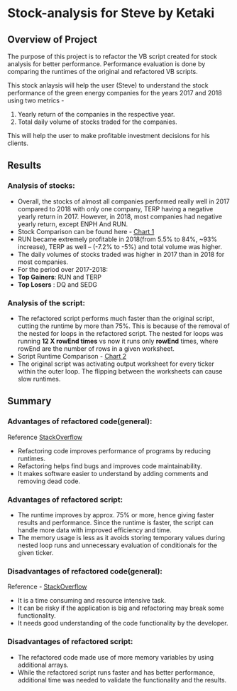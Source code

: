 # **Stock-analysis for Steve by Ketaki**

## **Overview of Project**

The purpose of this project is to refactor the VB script created for stock analysis for better performance. 
Performance evaluation is done by comparing the runtimes of the original and refactored VB scripts.

This stock anlaysis will help the user (Steve) to understand the stock performance of the green energy companies for the years 2017 and 2018 using two metrics - 
1.   Yearly return of the companies in the respective year. 
2.   Total daily volume of stocks traded for the companies.

This will help the user to make profitable investment decisions for his clients.


## **Results**

### Analysis of stocks:
* Overall, the stocks of almost all companies performed really well in 2017 compared to 2018 with only one company, TERP having a negative yearly return in 2017.
However, in 2018, most companies had negative yearly return, except ENPH And RUN. 
* Stock Comparison can be found here - [Chart 1](https://github.com/ketpradh/stock-analysis/blob/main/Stock%20comparsion.PNG)
* RUN became extremely profitable in 2018(from 5.5% to 84%, ~93% increase), TERP as well – (-7.2% to -5%) and total volume was higher.
* The daily volumes of stocks traded was higher in 2017 than in 2018 for most companies. 
* For the period over 2017-2018:
* **Top Gainers**: RUN and TERP
* **Top Losers** : DQ and SEDG

### Analysis of the script:
*  The refactored script performs much faster than the original script, cutting the runtime by more than 75%. This is because of the removal of the nested for loops in the refactored script. 
The nested for loops was running **12 X rowEnd times** vs now it runs only **rowEnd** times, where rowEnd are the number of rows in a given worksheet. 
*  Script Runtime Comparison - [Chart 2](https://github.com/ketpradh/stock-analysis/blob/main/Runtime%20comparsion.png)
*  The original script was activating output worksheet for every ticker within the outer loop. The flipping between the worksheets can cause slow runtimes.

## **Summary**

### **Advantages of refactored code(general):**
Reference [StackOverflow](https://stackoverflow.com/questions/43983284/what-are-the-advantages-and-disadvantages-of-refactoring-code-smell-in-software)
*  Refactoring code improves performance of programs by reducing runtimes.
*  Refactoring helps find bugs and improves code maintainability.
*  It makes software easier to understand by adding comments and removing dead code.

### **Advantages of refactored script:**
* The runtime improves by approx. 75% or more, hence giving faster results and performance. Since the runtime is faster, the script can handle more data with improved efficiency and time.
* The memory usage is less as it avoids storing temporary values during nested loop runs and unnecessary evaluation of conditionals for the given ticker.

### **Disadvantages of refactored code(general):**
Reference - [StackOverflow](https://stackoverflow.com/questions/43983284/what-are-the-advantages-and-disadvantages-of-refactoring-code-smell-in-software)
*  It is a time consuming and resource intensive task.
*  It can be risky if the application is big and refactoring may break some functionality.
*  It needs good understanding of the code functionality by the developer.

### **Disadvantages of refactored script:**
*  The refactored code made use of more memory variables by using additional arrays.
*  While the refactored script runs faster and has better performance, additional time was needed to validate the functionality and the results. 
 
